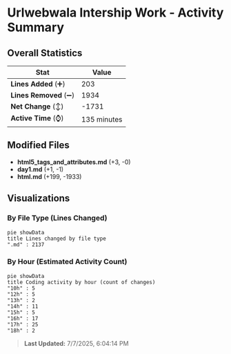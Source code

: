 # Urlwebwala Intership Work - Activity Summary 

## Overall Statistics

| Stat                   | Value                                                             |
| ---------------------- | ----------------------------------------------------------------- |
| **Lines Added** (➕)   | 203                                          |
| **Lines Removed** (➖) | 1934                                        |
| **Net Change** (↕)    | -1731                |
| **Active Time** (⌚)   | 135 minutes |


## Modified Files
- **html5_tags_and_attributes.md** (+3, -0)
- **day1.md** (+1, -1)
- **html.md** (+199, -1933)

## Visualizations

### By File Type (Lines Changed)

```mermaid
pie showData
title Lines changed by file type
".md" : 2137
```

### By Hour (Estimated Activity Count)

```mermaid
pie showData
title Coding activity by hour (count of changes)
"10h" : 5
"12h" : 5
"13h" : 2
"14h" : 11
"15h" : 5
"16h" : 17
"17h" : 25
"18h" : 2
```


> **Last Updated:** 7/7/2025, 6:04:14 PM